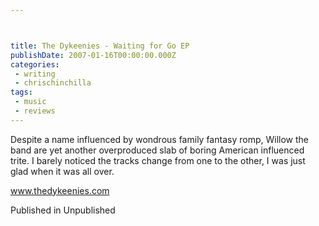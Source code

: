 ```yaml
---



title: The Dykeenies - Waiting for Go EP
publishDate: 2007-01-16T00:00:00.000Z
categories:
 - writing
 - chrischinchilla
tags: 
 - music 
 - reviews
---
```


Despite a name influenced by wondrous family fantasy romp, Willow the band are yet another overproduced slab of boring American influenced trite. I barely noticed the tracks change from one to the other, I was just glad when it was all over.

<a href='https://www.thedykeenies.com' target='_blank'>www.thedykeenies.com</a>

Published in Unpublished
